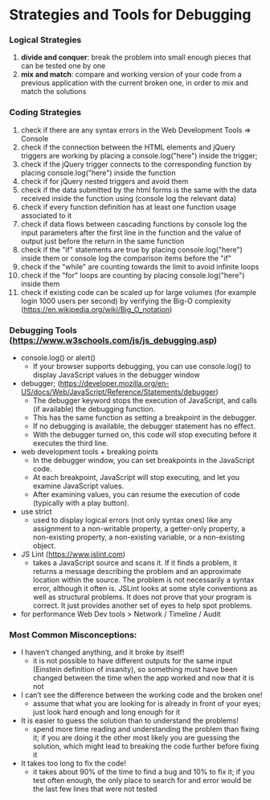 # Strategies and Tools for Debugging


### Logical Strategies
1. __divide and conquer__: break the problem into small enough pieces that can be tested one by one
2. __mix and match__: compare and working version of your code from a previous application with the current broken one, in order to mix and match the solutions


### Coding Strategies
1. check if there are any syntax errors in the Web Development Tools => Console
2. check if the connection between the HTML elements and jQuery triggers are working by placing a console.log("here") inside the trigger;
3. check if the jQuery trigger connects to the corresponding function by placing console.log("here") inside the function
4. check if for jQuery nested triggers and avoid them
5. check if the data submitted by the html forms is the same with the data received inside the function using (console log the relevant data)
6. check if every function definition has at least one function usage associated to it
7. check if data flows between cascading functions by console log the input parameters after the first line in the function and the value of output just before the return in the same function
8. check if the "if" statements are true by placing console.log("here") inside them or console log the comparison items before the "if"
9. check if the "while" are counting towards the limit to avoid infinite loops
10. check if the "for" loops are counting by placing console.log("here") inside them
11. check if existing code can be scaled up for large volumes (for example login 1000 users per second) by verifying the Big-O complexity (https://en.wikipedia.org/wiki/Big_O_notation)


### Debugging Tools (https://www.w3schools.com/js/js_debugging.asp)
* console.log() or alert()
    * If your browser supports debugging, you can use console.log() to display JavaScript values in the debugger window
* debugger; (https://developer.mozilla.org/en-US/docs/Web/JavaScript/Reference/Statements/debugger)
    * The debugger keyword stops the execution of JavaScript, and calls (if available) the debugging function.
    * This has the same function as setting a breakpoint in the debugger.
    * If no debugging is available, the debugger statement has no effect.
    * With the debugger turned on, this code will stop executing before it executes the third line.
* web development tools + breaking points
    * In the debugger window, you can set breakpoints in the JavaScript code.
    * At each breakpoint, JavaScript will stop executing, and let you examine JavaScript values.
    * After examining values, you can resume the execution of code (typically with a play button).
* use strict
    * used to display logical errors (not only syntax ones) like any assignment to a non-writable property, a getter-only property, a non-existing property, a non-existing variable, or a non-existing object.
* JS Lint (https://www.jslint.com)
    * takes a JavaScript source and scans it. If it finds a problem, it returns a message describing the problem and an approximate location within the source. The problem is not necessarily a syntax error, although it often is. JSLint looks at some style conventions as well as structural problems. It does not prove that your program is correct. It just provides another set of eyes to help spot problems.
* for performance Web Dev tools > Network / Timeline / Audit


### Most Common Misconceptions:
* I haven’t changed anything, and it broke by itself!
    * it is not possible to have different outputs for the same input (Einstein definition of insanity), so something must have been changed between the time when the app worked and now that it is not
* I can’t see the difference between the working code and the broken one!
    * assume that what you are looking for is already in front of your eyes; just look hard enough and long enough for it
* It is easier to guess the solution than to understand the problems!
    * spend more time reading and understanding the problem than fixing it; if you are doing it the other most likely you are guessing the solution, which might lead to breaking the code further before fixing it
* It takes too long to fix the code!
    * it takes about 90% of the time to find a bug and 10% to fix it; if you test often enough, the only place to search for and error would be the last few lines that were not tested
